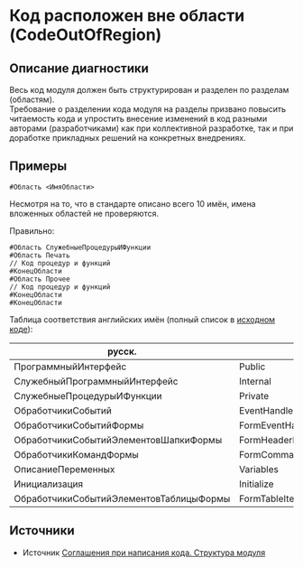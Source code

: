 # Код расположен вне области (CodeOutOfRegion)

<!-- Блоки выше заполняются автоматически, не трогать -->
## Описание диагностики
<!-- Описание диагностики заполняется вручную. Необходимо понятным языком описать смысл и схему работу -->

Весь код модуля должен быть структурирован и разделен по разделам (областям).  
Требование о разделении кода модуля на разделы призвано повысить читаемость кода и упростить внесение изменений в код разными авторами (разработчиками) как при коллективной разработке, так и при доработке прикладных решений на конкретных внедрениях.

## Примеры
<!-- В данном разделе приводятся примеры, на которые диагностика срабатывает, а также можно привести пример, как можно исправить ситуацию -->

```bsl
#Область <ИмяОбласти>
```

Несмотря на то, что в стандарте описано всего 10 имён, имена вложенных областей не проверяются.

Правильно:
```bsl
#Область СлужебныеПроцедурыИФункции
#Область Печать
// Код процедур и функций
#КонецОбласти
#Область Прочее
// Код процедур и функций
#КонецОбласти
#КонецОбласти
```

Таблица соответствия английских имён (полный список в [исходном коде](https://github.com/1c-syntax/bsl-language-server/blob/develop/src/main/java/com/github/_1c_syntax/bsl/languageserver/utils/Keywords.java#L255)):

| русск.  | англ. |
| ------------- | ------------- |
| ПрограммныйИнтерфейс  | Public  |
| СлужебныйПрограммныйИнтерфейс  | Internal  |
| СлужебныеПроцедурыИФункции  | Private  |
| ОбработчикиСобытий  | EventHandlers  |
| ОбработчикиСобытийФормы  | FormEventHandlers  |
| ОбработчикиСобытийЭлементовШапкиФормы  | FormHeaderItemsEventHandlers  |
| ОбработчикиКомандФормы  | FormCommandsEventHandlers  |
| ОписаниеПеременных  | Variables  |
| Инициализация  | Initialize  |
| ОбработчикиСобытийЭлементовТаблицыФормы  | FormTableItemsEventHandlers  |

## Источники
<!-- Необходимо указывать ссылки на все источники, из которых почерпнута информация для создания диагностики -->


* Источник [Соглашения при написания кода. Структура модуля](https://its.1c.ru/db/v8std#content:455:hdoc)
